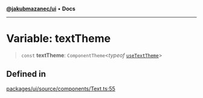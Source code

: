 [**@jakubmazanec/ui**](../README.md) • **Docs**

---

# Variable: textTheme

> `const` **textTheme**: `ComponentTheme`\<_typeof_ [`useTextTheme`](../functions/useTextTheme.md)\>

## Defined in

[packages/ui/source/components/Text.ts:55](https://github.com/jakubmazanec/tools/blob/053e1fea9cfce27a70a78b00a30cdd281cb0a72b/packages/ui/source/components/Text.ts#L55)
